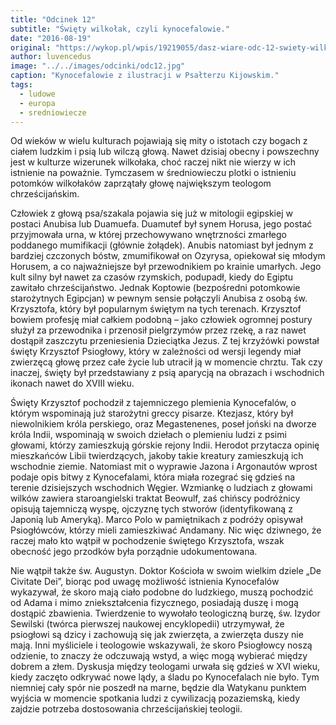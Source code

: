 ```yaml
---
title: "Odcinek 12"
subtitle: "Święty wilkołak, czyli kynocefalowie."
date: "2016-08-19"
original: "https://wykop.pl/wpis/19219055/dasz-wiare-odc-12-swiety-wilkolak-czyli-kynocefalo"
author: luvencedus
image: "../../images/odcinki/odc12.jpg"
caption: "Kynocefalowie z ilustracji w Psałterzu Kijowskim."
tags:
  - ludowe
  - europa
  - sredniowiecze
---
```


Od wieków w wielu kulturach pojawiają się mity o istotach czy bogach z ciałem ludzkim i psią lub wilczą głową. Nawet dzisiaj obecny i powszechny jest w kulturze wizerunek wilkołaka, choć raczej nikt nie wierzy w ich istnienie na poważnie. Tymczasem w średniowieczu plotki o istnieniu potomków wilkołaków zaprzątały głowę największym teologom chrześcijańskim.

Człowiek z głową psa/szakala pojawia się już w mitologii egipskiej w postaci Anubisa lub Duamuefa. Duamutef był synem Horusa, jego postać przyjmowała urna, w której przechowywano wnętrzności zmarłego poddanego mumifikacji (głównie żołądek). Anubis natomiast był jednym z bardziej czczonych bóstw, zmumifikował on Ozyrysa, opiekował się młodym Horusem, a co najważniejsze był przewodnikiem po krainie umarłych. Jego kult silny był nawet za czasów rzymskich, podupadł, kiedy do Egiptu zawitało chrześcijaństwo. Jednak Koptowie (bezpośredni potomkowie starożytnych Egipcjan) w pewnym sensie połączyli Anubisa z osobą św. Krzysztofa, który był popularnym świętym na tych terenach. Krzysztof bowiem profesję miał całkiem podobną – jako człowiek ogromnej postury służył za przewodnika i przenosił pielgrzymów przez rzekę, a raz nawet dostąpił zaszczytu przeniesienia Dzieciątka Jezus. Z tej krzyżówki powstał święty Krzysztof Psiogłowy, który w zależności od wersji legendy miał zwierzęcą głowę przez całe życie lub utracił ją w momencie chrztu. Tak czy inaczej, święty był przedstawiany z psią aparycją na obrazach i wschodnich ikonach nawet do XVIII wieku.

Święty Krzysztof pochodził z tajemniczego plemienia Kynocefalów, o którym wspominają już starożytni greccy pisarze. Ktezjasz, który był niewolnikiem króla perskiego, oraz Megastenenes, poseł joński na dworze króla Indii, wspominają w swoich dziełach o plemieniu ludzi z psimi głowami, którzy zamieszkują górskie rejony Indii. Herodot przytacza opinię mieszkańców Libii twierdzących, jakoby takie kreatury zamieszkują ich wschodnie ziemie. Natomiast mit o wyprawie Jazona i Argonautów wprost podaje opis bitwy z Kynocefalami, która miała rozegrać się gdzieś na terenie dzisiejszych wschodnich Węgier. Wzmiankę o ludziach z głowami wilków zawiera staroangielski traktat Beowulf, zaś chińscy podróżnicy opisują tajemniczą wyspę, ojczyznę tych stworów (identyfikowaną z Japonią lub Ameryką). Marco Polo w pamiętnikach z podróży opisywał Psiogłówców, którzy mieli zamieszkiwać Andamany. Nic więc dziwnego, że raczej mało kto wątpił w pochodzenie świętego Krzysztofa, wszak obecność jego przodków była porządnie udokumentowana.

Nie wątpił także św. Augustyn. Doktor Kościoła w swoim wielkim dziele „De Civitate Dei”, biorąc pod uwagę możliwość istnienia Kynocefalów wykazywał, że skoro mają ciało podobne do ludzkiego, muszą pochodzić od Adama i mimo zniekształcenia fizycznego, posiadają duszę i mogą dostąpić zbawienia. Twierdzenie to wywołało teologiczną burzę, św. Izydor Sewilski (twórca pierwszej naukowej encyklopedii) utrzymywał, że psiogłowi są dzicy i zachowują się jak zwierzęta, a zwierzęta duszy nie mają. Inni myśliciele i teologowie wskazywali, że skoro Psiogłowcy noszą odzienie, to znaczy że odczuwają wstyd, a więc mogą wybierać między dobrem a złem. Dyskusja między teologami urwała się gdzieś w XVI wieku, kiedy zaczęto odkrywać nowe lądy, a śladu po Kynocefalach nie było. Tym niemniej cały spór nie poszedł na marne, będzie dla Watykanu punktem wyjścia w momencie spotkania ludzi z cywilizacją pozaziemską, kiedy zajdzie potrzeba dostosowania chrześcijańskiej teologii.
